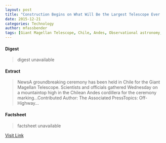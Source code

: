 ```yaml
---
layout: post
title: "Construction Begins on What Will Be the Largest Telescope Ever Built"
date: 2015-12-21
categories: Technology
author: mfassbender
tags: [Giant Magellan Telescope, Chile, Andes, Observational astronomy, Science, Space science, Physical sciences, Outer space, Astronomy, Planetary science]
---
```



#### Digest
>digest unavailable

#### Extract
>NewsA groundbreaking ceremony has been held in Chile for the Giant Magellan Telescope. Scientists and officials gathered Wednesday on a mountaintop high in the Chilean Andes cordillera for the ceremony marking...Contributed Author:&nbsp;The Associated PressTopics:&nbsp;Off-Highway...

#### Factsheet
>factsheet unavailable

[Visit Link](http://www.pddnet.com/news/2015/11/construction-begins-what-will-be-largest-telescope-ever-built)



